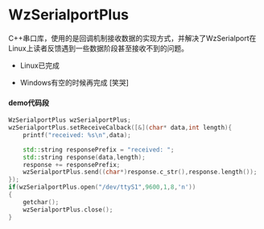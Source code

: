 # WzSerialportPlus

C++串口库，使用的是回调机制接收数据的实现方式，并解决了WzSerialport在Linux上读者反馈遇到一些数据阶段甚至接收不到的问题。



* Linux已完成

* Windows有空的时候再完成 [笑哭]



#### demo代码段

```cpp
WzSerialportPlus wzSerialportPlus;
wzSerialportPlus.setReceiveCalback([&](char* data,int length){
    printf("received: %s\n",data);

    std::string responsePrefix = "received: ";
    std::string response(data,length);
    response += responsePrefix;
    wzSerialportPlus.send((char*)response.c_str(),response.length());
});
if(wzSerialportPlus.open("/dev/ttyS1",9600,1,8,'n'))
{
    getchar();
    wzSerialportPlus.close();
}
```

